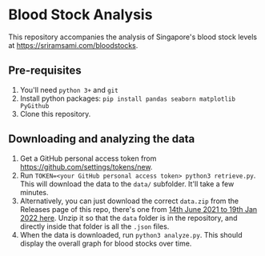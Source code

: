 # Blood Stock Analysis

This repository accompanies the analysis of Singapore's blood stock levels at https://sriramsami.com/bloodstocks.

## Pre-requisites

1. You'll need `python 3+` and `git`
1. Install python packages: `pip install pandas seaborn matplotlib PyGithub`
1. Clone this repository.

## Downloading and analyzing the data

1. Get a GitHub personal access token from https://github.com/settings/tokens/new.
1. Run `TOKEN=<your GitHub personal access token> python3 retrieve.py`. This will download the data to the `data/` subfolder. It'll take a few minutes.
1. Alternatively, you can just download the correct `data.zip` from the Releases page of this repo, there's one from [14th June 2021 to 19th Jan 2022 here](https://github.com/frizensami/frizensami.github.io/releases/download/v0.1/data.zip). Unzip it so that the `data` folder is in the repository, and directly inside that folder is all the `.json` files.
1. When the data is downloaded, run `python3 analyze.py`. This should display the overall graph for blood stocks over time.
